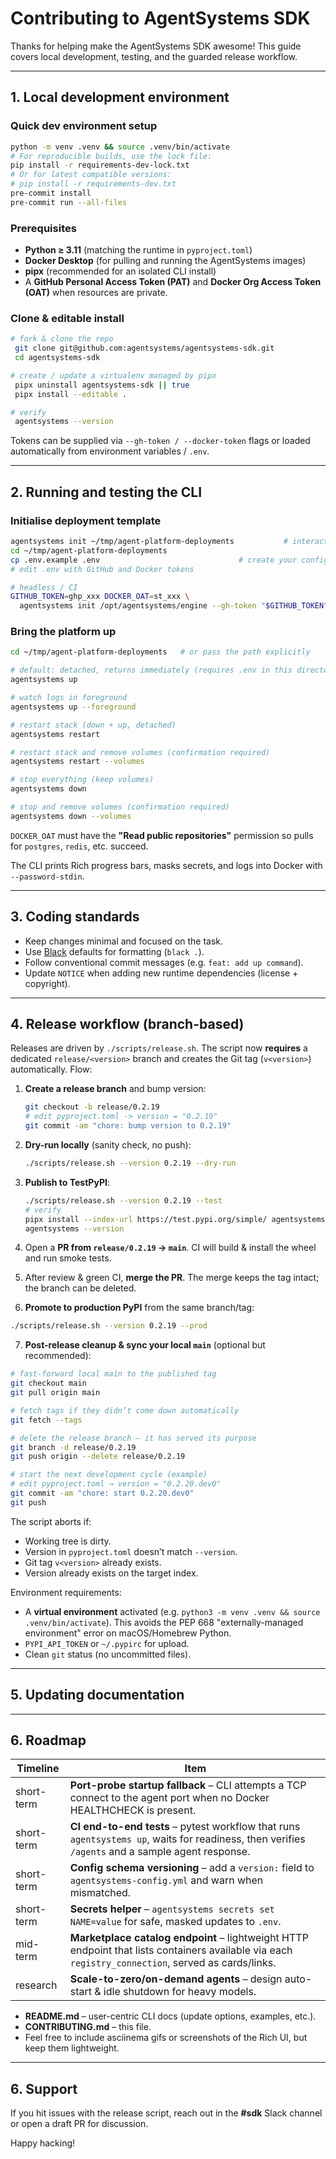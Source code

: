 # Contributing to AgentSystems SDK

Thanks for helping make the AgentSystems SDK awesome! This guide covers local development, testing, and the guarded release workflow.

---
## 1. Local development environment

### Quick dev environment setup

```bash
python -m venv .venv && source .venv/bin/activate
# For reproducible builds, use the lock file:
pip install -r requirements-dev-lock.txt
# Or for latest compatible versions:
# pip install -r requirements-dev.txt
pre-commit install
pre-commit run --all-files
```

### Prerequisites

* **Python ≥ 3.11** (matching the runtime in `pyproject.toml`)
* **Docker Desktop** (for pulling and running the AgentSystems images)
* **pipx** (recommended for an isolated CLI install)
* A **GitHub Personal Access Token (PAT)** and **Docker Org Access Token (OAT)** when resources are private.

### Clone & editable install

```bash
# fork & clone the repo
 git clone git@github.com:agentsystems/agentsystems-sdk.git
 cd agentsystems-sdk

# create / update a virtualenv managed by pipx
 pipx uninstall agentsystems-sdk || true
 pipx install --editable .

# verify
 agentsystems --version
```

Tokens can be supplied via `--gh-token / --docker-token` flags or loaded automatically from environment variables / `.env`.

---
## 2. Running and testing the CLI

### Initialise deployment template

```bash
agentsystems init ~/tmp/agent-platform-deployments           # interactive
cd ~/tmp/agent-platform-deployments
cp .env.example .env                               # create your config
# edit .env with GitHub and Docker tokens

# headless / CI
GITHUB_TOKEN=ghp_xxx DOCKER_OAT=st_xxx \
  agentsystems init /opt/agentsystems/engine --gh-token "$GITHUB_TOKEN" --docker-token "$DOCKER_OAT"
```

### Bring the platform up

```bash
cd ~/tmp/agent-platform-deployments   # or pass the path explicitly

# default: detached, returns immediately (requires .env in this directory)
agentsystems up

# watch logs in foreground
agentsystems up --foreground

# restart stack (down + up, detached)
agentsystems restart

# restart stack and remove volumes (confirmation required)
agentsystems restart --volumes

# stop everything (keep volumes)
agentsystems down

# stop and remove volumes (confirmation required)
agentsystems down --volumes
```

`DOCKER_OAT` must have the **"Read public repositories"** permission so pulls for `postgres`, `redis`, etc. succeed.

The CLI prints Rich progress bars, masks secrets, and logs into Docker with `--password-stdin`.

---
## 3. Coding standards

* Keep changes minimal and focused on the task.
* Use [Black](https://black.readthedocs.io/) defaults for formatting (`black .`).
* Follow conventional commit messages (e.g. `feat: add up command`).
* Update `NOTICE` when adding new runtime dependencies (license + copyright).

---
## 4. Release workflow (branch-based)

Releases are driven by `./scripts/release.sh`.  The script now **requires** a dedicated `release/<version>` branch and creates the Git tag (`v<version>`) automatically.  Flow:

1. **Create a release branch** and bump version:

   ```bash
   git checkout -b release/0.2.19
   # edit pyproject.toml -> version = "0.2.19"
   git commit -am "chore: bump version to 0.2.19"
   ```

2. **Dry-run locally** (sanity check, no push):

   ```bash
   ./scripts/release.sh --version 0.2.19 --dry-run
   ```

3. **Publish to TestPyPI**:

   ```bash
   ./scripts/release.sh --version 0.2.19 --test
   # verify
   pipx install --index-url https://test.pypi.org/simple/ agentsystems-sdk==0.2.19
   agentsystems --version
   ```

4. Open a **PR from `release/0.2.19` → `main`**.  CI will build & install the wheel and run smoke tests.
5. After review & green CI, **merge the PR**.  The merge keeps the tag intact; the branch can be deleted.
6. **Promote to production PyPI** from the same branch/tag:

```bash
./scripts/release.sh --version 0.2.19 --prod
```

7. **Post-release cleanup & sync your local `main`** (optional but recommended):

```bash
# fast-forward local main to the published tag
git checkout main
git pull origin main

# fetch tags if they didn’t come down automatically
git fetch --tags

# delete the release branch – it has served its purpose
git branch -d release/0.2.19
git push origin --delete release/0.2.19

# start the next development cycle (example)
# edit pyproject.toml → version = "0.2.20.dev0"
git commit -am "chore: start 0.2.20.dev0"
git push
```

The script aborts if:
* Working tree is dirty.
* Version in `pyproject.toml` doesn’t match `--version`.
* Git tag `v<version>` already exists.
* Version already exists on the target index.

Environment requirements:

* A **virtual environment** activated (e.g. `python3 -m venv .venv && source .venv/bin/activate`). This avoids the PEP 668 "externally-managed environment" error on macOS/Homebrew Python.
* `PYPI_API_TOKEN` or `~/.pypirc` for upload.
* Clean `git` status (no uncommitted files).

---
## 5. Updating documentation

---

## 6. Roadmap

| Timeline | Item |
|----------|------|
| short-term | **Port-probe startup fallback** – CLI attempts a TCP connect to the agent port when no Docker HEALTHCHECK is present. |
| short-term | **CI end-to-end tests** – pytest workflow that runs `agentsystems up`, waits for readiness, then verifies `/agents` and a sample agent response. |
| short-term | **Config schema versioning** – add a `version:` field to `agentsystems-config.yml` and warn when mismatched. |
| short-term | **Secrets helper** – `agentsystems secrets set NAME=value` for safe, masked updates to `.env`. |
| mid-term   | **Marketplace catalog endpoint** – lightweight HTTP endpoint that lists containers available via each `registry_connection`, served as cards/links. |
| research   | **Scale-to-zero/on-demand agents** – design auto-start & idle shutdown for heavy models. |



* **README.md** – user-centric CLI docs (update options, examples, etc.).
* **CONTRIBUTING.md** – this file.
* Feel free to include asciinema gifs or screenshots of the Rich UI, but keep them lightweight.

---
## 6. Support

If you hit issues with the release script, reach out in the **#sdk** Slack channel or open a draft PR for discussion.

Happy hacking!
